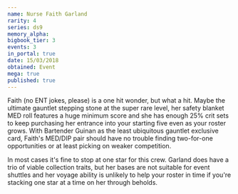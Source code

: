 ```yaml
---
name: Nurse Faith Garland
rarity: 4
series: ds9
memory_alpha:
bigbook_tier: 3
events: 3
in_portal: true
date: 15/03/2018
obtained: Event
mega: true
published: true
---
```


Faith (no ENT jokes, please) is a one hit wonder, but what a hit. Maybe the ultimate gauntlet stepping stone at the super rare level, her safety blanket MED roll features a huge minimum score and she has enough 25% crit sets to keep purchasing her entrance into your starting five even as your roster grows. With Bartender Guinan as the least ubiquitous gauntlet exclusive card, Faith's MED/DIP pair should have no trouble finding two-for-one opportunities or at least picking on weaker competition.

In most cases it's fine to stop at one star for this crew. Garland does have a trio of viable collection traits, but her bases are not suitable for event shuttles and her voyage ability is unlikely to help your roster in time if you're stacking one star at a time on her through beholds.
